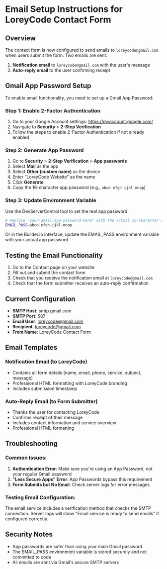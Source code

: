 # Email Setup Instructions for LoreyCode Contact Form

## Overview
The contact form is now configured to send emails to `loreycode@gmail.com` when users submit the form. Two emails are sent:
1. **Notification email** to `loreycode@gmail.com` with the user's message
2. **Auto-reply email** to the user confirming receipt

## Gmail App Password Setup

To enable email functionality, you need to set up a Gmail App Password:

### Step 1: Enable 2-Factor Authentication
1. Go to your Google Account settings: https://myaccount.google.com/
2. Navigate to **Security** > **2-Step Verification**
3. Follow the steps to enable 2-Factor Authentication if not already enabled

### Step 2: Generate App Password
1. Go to **Security** > **2-Step Verification** > **App passwords**
2. Select **Mail** as the app
3. Select **Other (custom name)** as the device
4. Enter "LoreyCode Website" as the name
5. Click **Generate**
6. Copy the 16-character app password (e.g., `abcd efgh ijkl mnop`)

### Step 3: Update Environment Variable
Use the DevServerControl tool to set the real app password:

```bash
# Replace "your-gmail-app-password-here" with the actual 16-character app password
EMAIL_PASS=abcd-efgh-ijkl-mnop
```

Or in the Builder.io interface, update the EMAIL_PASS environment variable with your actual app password.

## Testing the Email Functionality

1. Go to the Contact page on your website
2. Fill out and submit the contact form
3. Check that you receive the notification email at `loreycode@gmail.com`
4. Check that the form submitter receives an auto-reply confirmation

## Current Configuration

- **SMTP Host**: smtp.gmail.com
- **SMTP Port**: 587
- **Email User**: loreycode@gmail.com
- **Recipient**: loreycode@gmail.com
- **From Name**: LoreyCode Contact Form

## Email Templates

### Notification Email (to LoreyCode)
- Contains all form details (name, email, phone, service, subject, message)
- Professional HTML formatting with LoreyCode branding
- Includes submission timestamp

### Auto-Reply Email (to Form Submitter)
- Thanks the user for contacting LoreyCode
- Confirms receipt of their message
- Includes contact information and service overview
- Professional HTML formatting

## Troubleshooting

### Common Issues:
1. **Authentication Error**: Make sure you're using an App Password, not your regular Gmail password
2. **"Less Secure Apps" Error**: App Passwords bypass this requirement
3. **Form Submits but No Email**: Check server logs for error messages

### Testing Email Configuration:
The email service includes a verification method that checks the SMTP connection. Server logs will show "Email service is ready to send emails" if configured correctly.

## Security Notes
- App passwords are safer than using your main Gmail password
- The EMAIL_PASS environment variable is stored securely and not committed to code
- All emails are sent via Gmail's secure SMTP servers
